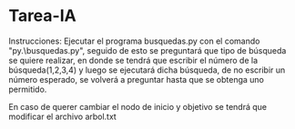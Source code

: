 # Tarea-IA
Instrucciones:
Ejecutar el programa busquedas.py con el comando "py.\busquedas.py", seguido de esto
se preguntará que tipo de búsqueda se quiere realizar, en donde se tendrá que
escribir el número de la búsqueda(1,2,3,4) y luego se ejecutará dicha búsqueda, de
no escribir un número esperado, se volverá a preguntar hasta que se obtenga uno
permitido.

En caso de querer cambiar el nodo de inicio y objetivo se tendrá que modificar el
archivo arbol.txt
